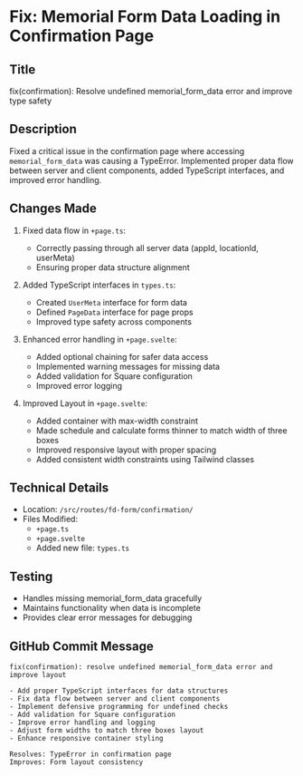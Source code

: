 # Fix: Memorial Form Data Loading in Confirmation Page

## Title
fix(confirmation): Resolve undefined memorial_form_data error and improve type safety

## Description
Fixed a critical issue in the confirmation page where accessing `memorial_form_data` was causing a TypeError. Implemented proper data flow between server and client components, added TypeScript interfaces, and improved error handling.

## Changes Made
1. Fixed data flow in `+page.ts`:
   - Correctly passing through all server data (appId, locationId, userMeta)
   - Ensuring proper data structure alignment

2. Added TypeScript interfaces in `types.ts`:
   - Created `UserMeta` interface for form data
   - Defined `PageData` interface for page props
   - Improved type safety across components

3. Enhanced error handling in `+page.svelte`:
   - Added optional chaining for safer data access
   - Implemented warning messages for missing data
   - Added validation for Square configuration
   - Improved error logging

4. Improved Layout in `+page.svelte`:
   - Added container with max-width constraint
   - Made schedule and calculate forms thinner to match width of three boxes
   - Improved responsive layout with proper spacing
   - Added consistent width constraints using Tailwind classes

## Technical Details
- Location: `/src/routes/fd-form/confirmation/`
- Files Modified:
  - `+page.ts`
  - `+page.svelte`
  - Added new file: `types.ts`

## Testing
- Handles missing memorial_form_data gracefully
- Maintains functionality when data is incomplete
- Provides clear error messages for debugging

## GitHub Commit Message
```
fix(confirmation): resolve undefined memorial_form_data error and improve layout

- Add proper TypeScript interfaces for data structures
- Fix data flow between server and client components
- Implement defensive programming for undefined checks
- Add validation for Square configuration
- Improve error handling and logging
- Adjust form widths to match three boxes layout
- Enhance responsive container styling

Resolves: TypeError in confirmation page
Improves: Form layout consistency

